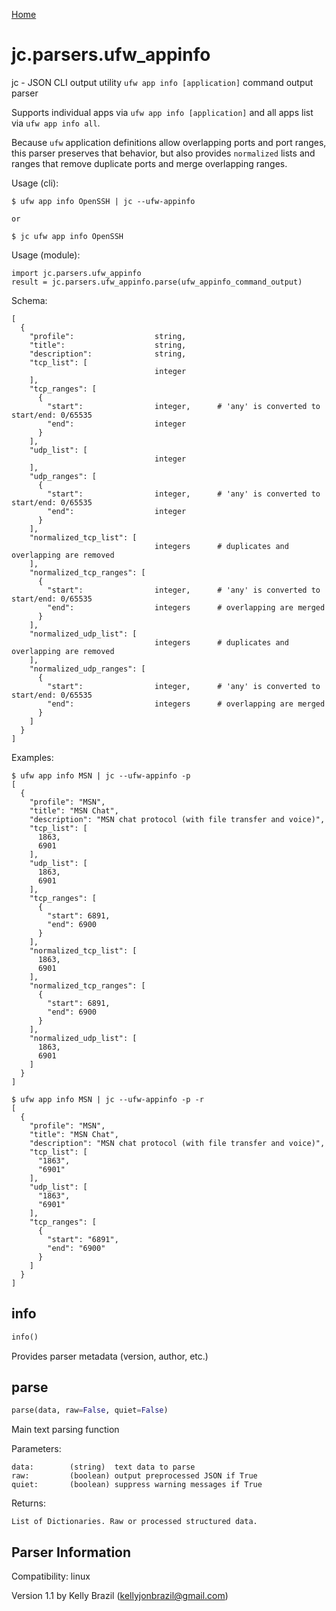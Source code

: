 [Home](https://kellyjonbrazil.github.io/jc/)

# jc.parsers.ufw_appinfo
jc - JSON CLI output utility `ufw app info [application]` command output parser

Supports individual apps via `ufw app info [application]` and all apps list via `ufw app info all`.

Because `ufw` application definitions allow overlapping ports and port ranges, this parser preserves that behavior, but also provides `normalized` lists and ranges that remove duplicate ports and merge overlapping ranges.

Usage (cli):

    $ ufw app info OpenSSH | jc --ufw-appinfo

    or

    $ jc ufw app info OpenSSH

Usage (module):

    import jc.parsers.ufw_appinfo
    result = jc.parsers.ufw_appinfo.parse(ufw_appinfo_command_output)

Schema:

    [
      {
        "profile":                  string,
        "title":                    string,
        "description":              string,
        "tcp_list": [
                                    integer
        ],
        "tcp_ranges": [
          {
            "start":                integer,      # 'any' is converted to start/end: 0/65535
            "end":                  integer
          }
        ],
        "udp_list": [
                                    integer
        ],
        "udp_ranges": [
          {
            "start":                integer,      # 'any' is converted to start/end: 0/65535
            "end":                  integer
          }
        ],
        "normalized_tcp_list": [
                                    integers      # duplicates and overlapping are removed
        ],
        "normalized_tcp_ranges": [
          {
            "start":                integer,      # 'any' is converted to start/end: 0/65535
            "end":                  integers      # overlapping are merged
          }
        ],
        "normalized_udp_list": [
                                    integers      # duplicates and overlapping are removed
        ],
        "normalized_udp_ranges": [
          {
            "start":                integer,      # 'any' is converted to start/end: 0/65535
            "end":                  integers      # overlapping are merged
          }
        ]
      }
    ]

Examples:

    $ ufw app info MSN | jc --ufw-appinfo -p
    [
      {
        "profile": "MSN",
        "title": "MSN Chat",
        "description": "MSN chat protocol (with file transfer and voice)",
        "tcp_list": [
          1863,
          6901
        ],
        "udp_list": [
          1863,
          6901
        ],
        "tcp_ranges": [
          {
            "start": 6891,
            "end": 6900
          }
        ],
        "normalized_tcp_list": [
          1863,
          6901
        ],
        "normalized_tcp_ranges": [
          {
            "start": 6891,
            "end": 6900
          }
        ],
        "normalized_udp_list": [
          1863,
          6901
        ]
      }
    ]

    $ ufw app info MSN | jc --ufw-appinfo -p -r
    [
      {
        "profile": "MSN",
        "title": "MSN Chat",
        "description": "MSN chat protocol (with file transfer and voice)",
        "tcp_list": [
          "1863",
          "6901"
        ],
        "udp_list": [
          "1863",
          "6901"
        ],
        "tcp_ranges": [
          {
            "start": "6891",
            "end": "6900"
          }
        ]
      }
    ]


## info
```python
info()
```
Provides parser metadata (version, author, etc.)

## parse
```python
parse(data, raw=False, quiet=False)
```

Main text parsing function

Parameters:

    data:        (string)  text data to parse
    raw:         (boolean) output preprocessed JSON if True
    quiet:       (boolean) suppress warning messages if True

Returns:

    List of Dictionaries. Raw or processed structured data.

## Parser Information
Compatibility:  linux

Version 1.1 by Kelly Brazil (kellyjonbrazil@gmail.com)
